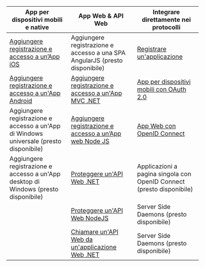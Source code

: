 | App per dispositivi mobili e native | App Web & API Web | Integrare direttamente nei protocolli |
| ----------------------- | ------------------------------- | --------------------- |
| [Aggiungere registrazione e accesso a un’App iOS](active-directory-b2c-devquickstarts-ios.md) | Aggiungere registrazione e accesso a una SPA AngularJS (presto disponibile) | [Registrare un'applicazione](active-directory-b2c-app-registration.md) |
| [Aggiungere registrazione e accesso a un'App Android](active-directory-b2c-devquickstarts-android.md) | [Aggiungere registrazione e accesso a un'App MVC .NET](active-directory-b2c-devquickstarts-web-dotnet.md) | [App per dispositivi mobili con OAuth 2.0](active-directory-b2c-reference-oauth-code.md) |
| Aggiungere registrazione e accesso a un'App di Windows universale (presto disponibile) | [Aggiungere registrazione e accesso a un’App web Node JS](active-directory-b2c-devquickstarts-web-node.md) | [App Web con OpenID Connect](active-directory-b2c-reference-oidc.md) |
| Aggiungere registrazione e accesso a un'App desktop di Windows (presto disponibile) | [Proteggere un'API Web .NET](active-directory-b2c-devquickstarts-api-dotnet.md) | Applicazioni a pagina singola con OpenID Connect (presto disponibile)
| | [Proteggere un'API Web NodeJS](active-directory-b2c-devquickstarts-api-node.md) | Server Side Daemons (presto disponibile) |
| | [Chiamare un'API Web da un'applicazione Web .NET](active-directory-b2c-web-api-dotnet.md) | Server Side Daemons (presto disponibile) |

<!---HONumber=Sept15_HO3-->